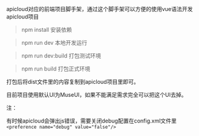 apicloud对应的前端项目脚手架，通过这个脚手架可以方便的使用vue语法开发apicloud项目

> npm install           安装依赖

> npm run dev           本地开发运行

> npm run dev:build     打包测试环境

> npm run build         打包正式环境

打包后将dist文件里的内容复制到apicloud项目里即可。

目前项目使用默认UI为MuseUI，如果不能满足需求完全可以把这个UI去掉。

注：

有时候apicloud会弹出js错误，需要关闭debug配置在config.xml文件里
`<preference name="debug" value="false"/>`

